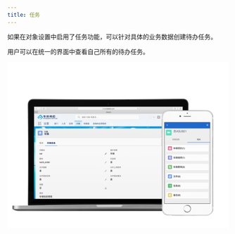```yaml
---
title: 任务
---
```



如果在对象设置中启用了任务功能，可以针对具体的业务数据创建待办任务。

用户可以在统一的界面中查看自己所有的待办任务。

![电脑、手机界面展示](assets/car_object.png)
